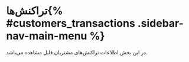 # تراکنش‌ها{% #customers_transactions .sidebar-nav-main-menu %}
در این بخش اطلاعات تراکنش‌های مشتریان قابل مشاهده می‌باشد.